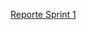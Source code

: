 <a  href="https://docs.google.com/document/d/1ieyTdFOeQBbi6G33n_xhAt7ofnpOoV4XzsTVqCrv_RU/edit?usp=sharing"> Reporte Sprint 1 </a>

